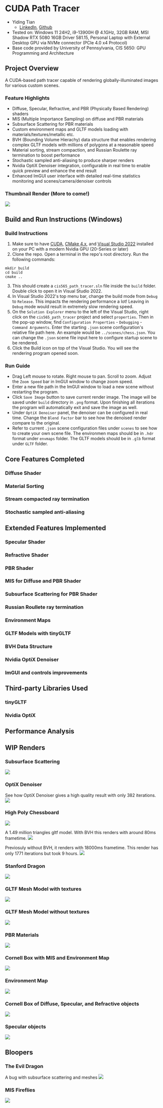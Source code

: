 CUDA Path Tracer
================

* Yiding Tian
  *  [LinkedIn](https://linkedin.com/in/ytian1109), [Github](https://github.com/tonytgrt)
* Tested on: Windows 11 24H2, i9-13900H @ 4.1GHz, 32GB RAM, MSI Shadow RTX 5080 16GB Driver 581.15, Personal Laptop with External Desktop GPU via NVMe connector (PCIe 4.0 x4 Protocol)
* Base code provided by University of Pennsylvania, CIS 5650: GPU Programming and Architecture

## Project Overview
A CUDA-based path tracer capable of rendering globally-illuminated images for various custom scenes. 

### Feature Highlights

* Diffuse, Specular, Refractive, and PBR (Physically Based Rendering) shaders
* MIS (Multiple Importance Sampling) on diffuse and PBR materials
* Subsurface Scattering for PBR materials
* Custom environment maps and GLTF models loading with materials/textures/metallic etc.
* BVH (Bounding Volume Hierachy) data structure that enables rendering complex GLTF models with millions of polygons at a reasonable speed
* Material sorting, stream compaction, and Russian Roulette ray termination to boost performance
* Stochastic sampled anti-aliasing to produce sharper renders
* Nvidia OptiX Denoiser integration, configurable in real time to enable quick preview and enhance the end result
* Enhanced ImGUI user interface with detailed real-time statistics monitoring and scenes/camera/denoiser controls

### Thumbnail Render (More to come!)

![](/img/thumb-0.png)

## Build and Run Instructions (Windows)

### Build Instructions

1. Make sure to have [CUDA](https://developer.nvidia.com/cuda-downloads), [CMake 4.x](https://cmake.org/download/), and [Visual Studio 2022](https://visualstudio.microsoft.com/) installed on your PC with a modern Nvidia GPU (20-Series or later)
2. Clone the repo. Open a terminal in the repo's root directory. Run the following commands:

```
mkdir build
cd build
cmake ..
```

3. This should create a `cis565_path_tracer.sln` file inside the `build` folder. Double click to open it in Visual Studio 2022.
4. In Visual Studio 2022's top menu bar, change the build mode from `Debug` to `Release`. This impacts the rendering performance a lot! Leaving in `Debug` mode would result in extremely slow rendering speed.
5. On the `Solution Explorer` menu to the left of the Visual Studio, right click on the `cis565_path_tracer` project and select `properties`. Then in the pop-up window, find `Configuration Properties` - `Debugging` - `Command Arguments`. Enter the starting `.json` scene configuration's relative file path here. An example would be `../scenes/chess.json`. You can change the `.json` scene file input here to configure startup scene to be rendered.
6. Click the Build icon on top of the Visual Studio. You will see the rendering program opened soon.

### Run Guide

* Drag Left mouse to rotate. Right mouse to pan. Scroll to zoom. Adjust the `Zoom Speed` bar in ImGUI window to change zoom speed.
* Enter a new file path in the ImGUI window to load a new scene without restarting the program.
* Click `Save Image` button to save current render image. The image will be saved under `build` directory in `.png` format. Upon finishing all iterations the program will automatically exit and save the image as well.
* Under `OptiX Denoiser` panel, the denoiser can be configured in real time. Change the `Blend Factor` bar to see how the denoised render compare to the original.
* Refer to current `.json` scene configuration files under `scenes` to see how to create your own scene file. The environmen maps should be in `.hdr` format under `envmaps` folder. The GLTF models should be in `.glb` format under `GLTF` folder.

## Core Features Completed

### Diffuse Shader

### Material Sorting

### Stream compacted ray termination

### Stochastic sampled anti-aliasing



## Extended Features Implemented

### Specular Shader

### Refractive Shader

### PBR Shader

### MIS for Diffuse and PBR Shader

### Subsurface Scattering for PBR Shader

### Russian Roullete ray termination

### Environment Maps

### GLTF Models with tinyGLTF

### BVH Data Structure

### Nvidia OptiX Denoiser

### ImGUI and controls improvements


## Third-party Libraries Used

### tinyGLTF

### Nvidia OptiX

## Performance Analysis


## WIP Renders

### Subsurface Scattering
![](/img/wip-13.png)

### OptiX Denoiser
See how OptiX Denoiser gives a high quality result with only 382 iterations.
![](/img/wip-12.png)

### High Poly Chessboard
![](/img/wip-11.png)

A 1.49 million triangles gltf model. With BVH this renders with around 80ms frametime.
![](/img/wip-10.png)

Previosuly without BVH, it renders with 18000ms frametime. This render has only 1771 iterations but took 9 hours.
![](/img/wip-9.png)

### Stanford Dragon
![](/img/wip-8.png)

### GLTF Mesh Model with textures
![](/img/wip-7.png)

### GLTF Mesh Model without textures
![](/img/wip-6.png)

### PBR Materials
![](/img/wip-5.png)

### Cornell Box with MIS and Environment Map
![](/img/wip-4.png)

### Environment Map
![](/img/wip-3.png)

### Cornell Box of Diffuse, Specular, and Refractive objects
![](/img/wip-2.png)

### Specular objects
![](/img/wip-1.png)

## Bloopers

### The Evil Dragon
A bug with subsurface scattering and meshes
![](/img/blooper-2.png)

### MIS Fireflies
![](/img/blooper-1.png)